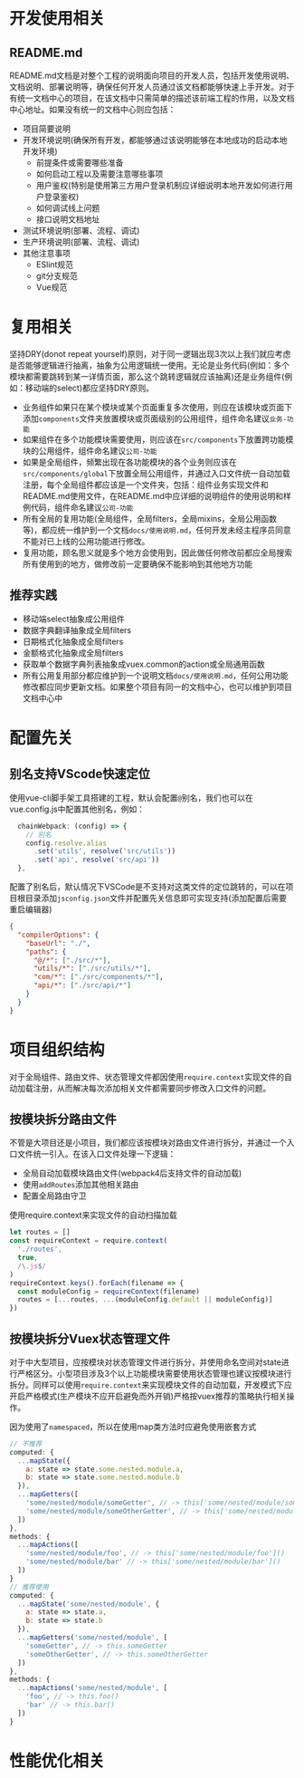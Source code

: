 # 开发使用相关

## README.md

README.md文档是对整个工程的说明面向项目的开发人员，包括开发使用说明、文档说明、部署说明等，确保任何开发人员通过该文档都能够快速上手开发。对于有统一文档中心的项目，在该文档中只需简单的描述该前端工程的作用，以及文档中心地址。如果没有统一的文档中心则应包括：

* 项目简要说明
* 开发环境说明(确保所有开发，都能够通过该说明能够在本地成功的启动本地开发环境)
  * 前提条件或需要哪些准备
  * 如何启动工程以及需要注意哪些事项
  * 用户鉴权(特别是使用第三方用户登录机制应详细说明本地开发如何进行用户登录鉴权)
  * 如何调试线上问题
  * 接口说明文档地址
* 测试环境说明(部署、流程、调试)
* 生产环境说明(部署、流程、调试)
* 其他注意事项
  * ESlint规范
  * git分支规范
  * Vue规范

# 复用相关

坚持DRY(donot repeat yourself)原则，对于同一逻辑出现3次以上我们就应考虑是否能够逻辑进行抽离，抽象为公用逻辑统一使用。无论是业务代码(例如：多个模块都需要跳转到某一详情页面，那么这个跳转逻辑就应该抽离)还是业务组件(例如：移动端的select)都应坚持DRY原则。

* 业务组件如果只在某个模块或某个页面重复多次使用，则应在该模块或页面下添加`components`文件夹放置模块或页面级别的公用组件，组件命名建议`业务-功能`
* 如果组件在多个功能模块需要使用，则应该在`src/components`下放置跨功能模块的公用组件，组件命名建议`公司-功能`
* 如果是全局组件，频繁出现在各功能模块的各个业务则应该在`src/components/global`下放置全局公用组件，并通过入口文件统一自动加载注册，每个全局组件都应该是一个文件夹，包括：组件业务实现文件和README.md使用文件，在README.md中应详细的说明组件的使用说明和样例代码，组件命名建议`公司-功能`
* 所有全局的复用功能(全局组件，全局filters，全局mixins，全局公用函数等)，都应统一维护到一个文档`docs/使用说明.md`，任何开发未经主程序员同意不能对已上线的公用功能进行修改。
* 复用功能，顾名思义就是多个地方会使用到，因此做任何修改前都应全局搜索所有使用到的地方，做修改前一定要确保不能影响到其他地方功能

## 推荐实践

* 移动端select抽象成公用组件
* 数据字典翻译抽象成全局filters
* 日期格式化抽象成全局filters
* 金额格式化抽象成全局filters
* 获取单个数据字典列表抽象成vuex.common的action或全局通用函数
* 所有公用复用部分都应维护到一个说明文档`docs/使用说明.md`，任何公用功能修改都应同步更新文档。如果整个项目有同一的文档中心，也可以维护到项目文档中心中

# 配置先关

## 别名支持VScode快速定位
使用vue-cli脚手架工具搭建的工程，默认会配置`@`别名，我们也可以在vue.config.js中配置其他别名，例如：
```js
  chainWebpack: (config) => {
    // 别名
    config.resolve.alias
      .set('utils', resolve('src/utils'))
      .set('api', resolve('src/api'))
  },
```
配置了别名后，默认情况下VSCode是不支持对这类文件的定位跳转的，可以在项目根目录添加`jsconfig.json`文件并配置先关信息即可实现支持(添加配置后需要重启编辑器)
```json
{
  "compilerOptions": {
    "baseUrl": "./",
    "paths": {
      "@/*": ["./src/*"],
      "utils/*": ["./src/utils/*"],
      "com/*": ["./src/components/*"],
      "api/*": ["./src/api/*"]
    }
  }
}
```

# 项目组织结构

对于全局组件、路由文件、状态管理文件都因使用`require.context`实现文件的自动加载注册，从而解决每次添加相关文件都需要同步修改入口文件的问题。

## 按模块拆分路由文件

不管是大项目还是小项目，我们都应该按模块对路由文件进行拆分，并通过一个入口文件统一引入。在该入口文件处理一下逻辑：
* 全局自动加载模块路由文件(webpack4后支持文件的自动加载)
* 使用`addRoutes`添加其他相关路由
* 配置全局路由守卫

使用require.context来实现文件的自动扫描加载
```js
let routes = []
const requireContext = require.context(
  './routes',
  true,
  /\.js$/
)
requireContext.keys().forEach(filename => {
  const moduleConfig = requireContext(filename)
  routes = [...routes, ...(moduleConfig.default || moduleConfig)]
})
```

## 按模块拆分Vuex状态管理文件

对于中大型项目，应按模块对状态管理文件进行拆分，并使用命名空间对state进行严格区分。小型项目涉及3个以上功能模块需要使用状态管理也建议按模块进行拆分。同样可以使用`require.context`来实现模块文件的自动加载，开发模式下应开启严格模式(生产模块不应开启避免而外开销)严格按vuex推荐的策略执行相关操作。

因为使用了`namespaced`，所以在使用map类方法时应避免使用嵌套方式
```js
// 不推荐
computed: {
  ...mapState({
    a: state => state.some.nested.module.a,
    b: state => state.some.nested.module.b
  }),
  ...mapGetters([
    'some/nested/module/someGetter', // -> this['some/nested/module/someGetter']
    'some/nested/module/someOtherGetter', // -> this['some/nested/module/someOtherGetter']
  ])
},
methods: {
  ...mapActions([
    'some/nested/module/foo', // -> this['some/nested/module/foo']()
    'some/nested/module/bar' // -> this['some/nested/module/bar']()
  ])
}
// 推荐使用
computed: {
  ...mapState('some/nested/module', {
    a: state => state.a,
    b: state => state.b
  }),
  ...mapGetters('some/nested/module', [
    'someGetter', // -> this.someGetter
    'someOtherGetter', // -> this.someOtherGetter
  ])
},
methods: {
  ...mapActions('some/nested/module', [
    'foo', // -> this.foo()
    'bar' // -> this.bar()
  ])
}
```

# 性能优化相关
